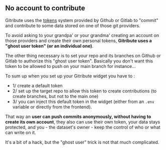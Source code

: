 
## No account to contribute

Gitribute uses the [tokens](https://docs.gitlab.com/ee/user/profile/personal_access_tokens.html) system provided by Github or Gitlab to "commit" and contribute to some data stored on one of those git providers.

To avoid asking to your grandpa' or your grandma' creating an account on those providers and create their own personal tokens, **Gitribute uses a "ghost user token" (or an individual one)**.

The other thing necessary is to set your repo and its branches on Github or Gitlab to authorize this "ghost user token". Basically you don't want this token to be allowed to push on your main branch for instance...

To sum up when you set up your Gitribute widget you have to :

- 1/ create a default token
- 2/ set up the target repo to allow this token to create contributions (to create branches, but not to the main one)
- 3/ you can inject this default token in the widget (either from an `.env` variable or directly from the frontend).

That way an **user can push commits anonymously, without having to create its own account**, they also can use their own token, your data stays protected, and you - the dataset's owner - keep the control of who or what can write on it.

It's a bit of a hack, but the "ghost user" trick is not that much complicated.
